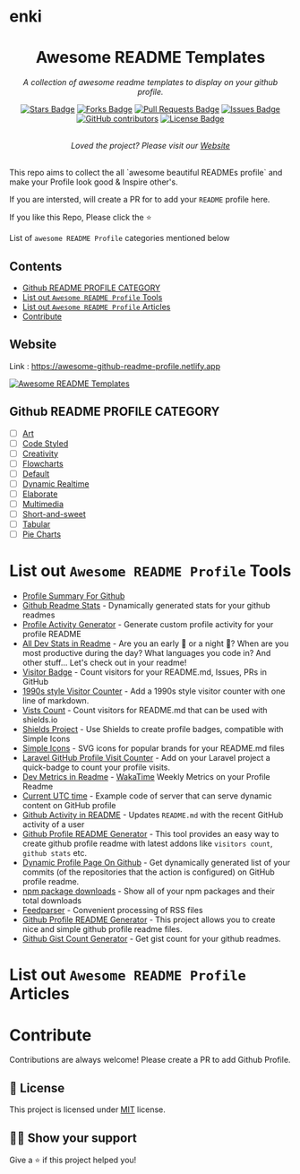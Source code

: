 # enki

<h1 align="center">Awesome README Templates</h1>
<p align="center"><i>A collection of awesome readme templates to display on your github profile.</i></p>
<div align="center">
  <a href="https://github.com/elangosundar/awesome-README-templates/stargazers"><img src="https://img.shields.io/github/stars/elangosundar/awesome-README-templates" alt="Stars Badge"/></a>
<a href="https://github.com/elangosundar/awesome-README-templates/network/members"><img src="https://img.shields.io/github/forks/elangosundar/awesome-README-templates" alt="Forks Badge"/></a>
<a href="https://github.com/elangosundar/awesome-README-templates/pulls"><img src="https://img.shields.io/github/issues-pr/elangosundar/awesome-README-templates" alt="Pull Requests Badge"/></a>
<a href="https://github.com/elangosundar/awesome-README-templates/issues"><img src="https://img.shields.io/github/issues/elangosundar/awesome-README-templates" alt="Issues Badge"/></a>
<a href="https://github.com/elangosundar/awesome-README-templates/graphs/contributors"><img alt="GitHub contributors" src="https://img.shields.io/github/contributors/elangosundar/awesome-README-templates?color=2b9348"></a>
<a href="https://github.com/elangosundar/awesome-README-templates/blob/master/LICENSE"><img src="https://img.shields.io/github/license/elangosundar/awesome-README-templates?color=2b9348" alt="License Badge"/></a>
</div>
<br>
<p align="center"><i>Loved the project? Please visit our <a href="https://awesome-github-readme-profile.netlify.app">Website</a></i></p>
<br>
This repo aims to collect the all `awesome beautiful READMEs profile` and make your Profile look good & Inspire other's.

If you are intersted, will create a PR for to add your `README` profile here.

If you like this Repo, Please click the :star:

List of `awesome README Profile` categories mentioned below

## Contents
  - [Github README PROFILE CATEGORY](#github-readme-profile-category)
  - [List out `Awesome README Profile` Tools](#list-out-awesome-readme-profile-tools)
  - [List out `Awesome README Profile` Articles](#list-out-awesome-readme-profile-articles)
  - [Contribute](#contribute)

## Website

Link : https://awesome-github-readme-profile.netlify.app

<a href="https://awesome-github-readme-profile.netlify.app"><img src="https://raw.githubusercontent.com/elangosundar/awesome-README-templates/master/awesome-github-profile.png" alt="Awesome README Templates" /></a>


## Github README PROFILE CATEGORY

- [ ] [Art](art)
- [ ] [Code Styled](code-styled)
- [ ] [Creativity](creativity)
- [ ] [Flowcharts](flowcharts)
- [ ] [Default](default)
- [ ] [Dynamic Realtime](dynamic-realtime)
- [ ] [Elaborate](elaborate)
- [ ] [Multimedia](multimedia)
- [ ] [Short-and-sweet](short-and-sweet)
- [ ] [Tabular](tabular)
- [ ] [Pie Charts](pie-charts)

# List out `Awesome README Profile` Tools

- [Profile Summary For Github](https://profile-summary-for-github.com/search)
- [Github Readme Stats](https://github.com/anuraghazra/github-readme-stats) - Dynamically generated stats for your github readmes
- [Profile Activity Generator](https://github.com/omidnikrah/profile-activity-generator) - Generate custom profile activity for your profile README
- [All Dev Stats in Readme](https://github.com/anmol098/waka-readme-stats) - Are you an early 🐤 or a night 🦉? When are you most productive during the day? What languages you code in? And other stuff... Let's check out in your readme!
- [Visitor Badge](https://visitor-badge.glitch.me/#docs) - Count visitors for your README.md, Issues, PRs in GitHub
- [1990s style Visitor Counter](https://twitter.com/ryanlanciaux/status/1283755637126705152) - Add a 1990s style visitor counter with one line of markdown.
- [Vists Count](https://pufler.dev/git-badges/) - Count visitors for README.md that can be used with shields.io
- [Shields Project](https://shields.io/) - Use Shields to create profile badges, compatible with Simple Icons
- [Simple Icons](https://github.com/simple-icons/simple-icons#cdn-usage) - SVG icons for popular brands for your README.md files
- [Laravel GitHub Profile Visit Counter](https://github.com/caneco/laravel-github-profile-view-counter) - Add on your Laravel project a quick-badge to count your profile visits.
- [Dev Metrics in Readme](https://github.com/athul/waka-readme) - [WakaTime](https://wakatime.com/) Weekly Metrics on your Profile Readme
- [Current UTC time](https://github.com/jojoee/jojoee) - Example code of server that can serve dynamic content on GitHub profile
- [Github Activity in README](https://github.com/jamesgeorge007/github-activity-readme) - Updates `README.md` with the recent GitHub activity of a user
- [Github Profile README Generator](https://github.com/rahuldkjain/github-profile-readme-generator) - This tool provides an easy way to create github profile readme with latest addons like `visitors count`, `github stats` etc.
- [Dynamic Profile Page On Github](https://github.com/umutphp/github-action-dynamic-profile-page) - Get dynamically generated list of your commits (of the repositories that the action is configured) on GitHub profile readme.
- [npm package downloads](https://github.com/maddhruv/github-readme-npm-downloads) - Show all of your npm packages and their total downloads
- [Feedparser](https://pythonhosted.org/feedparser/) - Convenient processing of RSS files
- [Github Profile README Generator](https://github.com/arturssmirnovs/github-profile-readme-generator) - This project allows you to create nice and simple github profile readme files.
- [Github Gist Count Generator](https://github.com/lifeparticle/Gist-Count) - Get gist count for your github readmes.

# List out `Awesome README Profile` Articles

# Contribute

Contributions are always welcome! Please create a PR to add Github Profile.

## :pencil: License

This project is licensed under [MIT](https://opensource.org/licenses/MIT) license.

## :man_astronaut: Show your support

Give a ⭐️ if this project helped you!